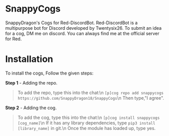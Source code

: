# SnappyCogs
SnappyDragon's Cogs for Red-DiscordBot. Red-DiscordBot is a multipurpose bot for Discord developed by Twentysix26.
To submit an idea for a cog, DM me on discord. You can always find me at the official server for Red.

# Installation
To install the cogs, Follow the given steps:

**Step 1** - Adding the repo.
> To add the repo, type this into the chat:\n
> ``[p]cog repo add snappycogs https://github.com/SnappyDragon18/SnappyCogs``\n
> Then type,"I agree".

**Step 2** - Adding the cog.
> To add the cog, type this into the chat:\n
> ``[p]cog install snappycogs [cog_name]``\n
> If it has any library dependencies, type ``pip3 install [library_name]`` in git.\n
> Once the module has loaded up, type yes.
